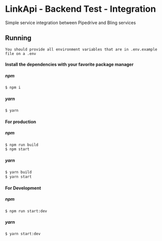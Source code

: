 # LinkApi - Backend Test - Integration

Simple service integration between Pipedrive and Bling services

## Running 

`You should provide all environment variables that are in .env.example file on a .env`


#### Install the dependencies with your favorite package manager

##### npm 

```sh
$ npm i
```

##### yarn

```sh
$ yarn
```


#### For production  

##### npm 

```sh
$ npm run build
$ npm start
```

##### yarn

```sh
$ yarn build
$ yarn start
```

#### For Development   

##### npm 

```sh
$ npm run start:dev
```

##### yarn

```sh
$ yarn start:dev
```